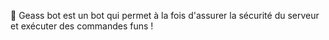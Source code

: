 🌊 Geass bot est un bot qui permet à la fois d'assurer la sécurité du serveur et exécuter des commandes funs !

